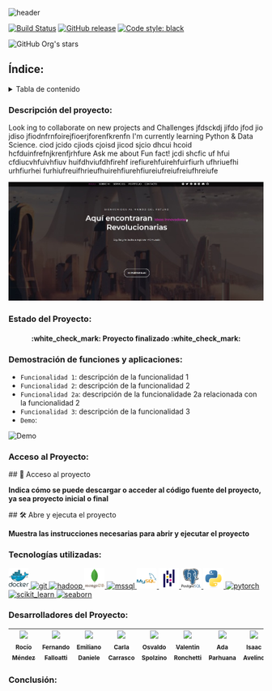 ![header](https://capsule-render.vercel.app/api?type=waving&height=300&section=header&text=🚀%20Título%20del%20Proyecto,%20Rocio%20Aldana%20Méndez&fontSize=30&&color=15:92a8d1,100:f7cac9&desc=%20%20&fontColor=ff6347&fontAlignY=35)

[![Build Status](https://github.com/OpenBB-finance/OpenBBTerminal/actions/workflows/test.yml/badge.svg?branch=master)](https://github.com/OpenBB-finance/OpenBBTerminal/actions)
[![GitHub release](https://img.shields.io/github/release/OpenBB-finance/OpenBBTerminal.svg?maxAge=3600)](https://github.com/OpenBB-finance/OpenBBTerminal/releases)
[![Code style: black](https://img.shields.io/badge/code%20style-black-000000.svg)](https://github.com/psf/black)

![GitHub Org's stars](https://img.shields.io/github/stars/RocioAldanaMendez?style=social)
   
## Índice:
<!-- TABLE OF CONTENTS -->
<details>
  <summary>Tabla de contenido</summary>
  <ol>
    <li><a href="#header">Título e imagen de portada</a></li>
     <li><a href="#indicí">índice</a></li>
    <li><a href="#descripción-del-proyecto">Descripción del proyecto</a></li>
    <li><a href="#Estado-del-proyecto">Estado del proyecto</a></li>
    <li><a href="#Demostración-de-funciones-y-aplicaciones">Características de la aplicación y demostración</a></li>
    <li><a href="#acceso-al-proyecto">Acceso al proyecto</a></li>
    <li><a href="#tecnologías-utilizadas">Tenologías utilizadas</a></li>
    <li><a href="#desarrolladores-del-proyecto">Desarrolladores del proyecto</a></li>
    <li><a href="#conclusión">Conclusión</a></li>
  </ol>
</details>

### Descripción del proyecto:
Look ing to collaborate on new projects and Challenges jfdsckdj jifdo jfod jio jdiso jfiodnfrnfoirejfioerjforenfkrenfn
I'm currently learning Python & Data Science. ciod jcido cjiods cjoisd jicod sjcio dhcui hcoid hcfduinfrefnjkrenfjrhfure
Ask me about Fun fact! jcdi shcfic uf hfui cfdiucvhfuivhfiuv huifdhviufdhfirehf irefiurehfuirehfuirfiurh  ufhriuefhi urhfiurhei furhiufreuifhrieufhuirehfiurehfiureiufreiufreiufhreiufe

![Portafolio1](https://raw.githubusercontent.com/RocioAldanaMendez/My_portfolio/main/img/portafolio1.jpg)

### Estado del Proyecto:
<h4 align="center">
:white_check_mark: Proyecto finalizado :white_check_mark:
</h4>

### Demostración de funciones y aplicaciones:
- `Funcionalidad 1`: descripción de la funcionalidad 1
- `Funcionalidad 2`: descripción de la funcionalidad 2
- `Funcionalidad 2a`: descripción de la funcionalidade 2a relacionada con la funcionalidad 2
- `Funcionalidad 3`: descripción de la funcionalidad 3
- `Demo`: 

![Demo](https://raw.githubusercontent.com/RocioAldanaMendez/Meteorite-Landings/main/assets/demo.gif)


### Acceso al Proyecto:
\## 📁 Acceso al proyecto

**Indica cómo se puede descargar o acceder al código fuente del proyecto, ya sea proyecto inicial o final**

\## 🛠️ Abre y ejecuta el proyecto

**Muestra las instrucciones necesarias para abrir y ejecutar el proyecto**

### Tecnologías utilizadas:
<a href="https://www.docker.com/" target="_blank" rel="noreferrer">
<img src="https://raw.githubusercontent.com/devicons/devicon/master/icons/docker/docker-original-wordmark.svg" alt="docker" width="40" height="40"/> </a> <a href="https://git-scm.com/" target="_blank" rel="noreferrer"> <img src="https://www.vectorlogo.zone/logos/git-scm/git-scm-icon.svg" alt="git" width="40" height="40"/> </a> <a href="https://hadoop.apache.org/" target="_blank" rel="noreferrer"> <img src="https://www.vectorlogo.zone/logos/apache_hadoop/apache_hadoop-icon.svg" alt="hadoop" width="40" height="40"/> </a> <a href="https://www.mongodb.com/" target="_blank" rel="noreferrer"> <img src="https://raw.githubusercontent.com/devicons/devicon/master/icons/mongodb/mongodb-original-wordmark.svg" alt="mongodb" width="40" height="40"/> </a> <a href="https://www.microsoft.com/en-us/sql-server" target="_blank" rel="noreferrer"> <img src="https://www.svgrepo.com/show/303229/microsoft-sql-server-logo.svg" alt="mssql" width="40" height="40"/> </a> <a href="https://www.mysql.com/" target="_blank" rel="noreferrer"> <img src="https://raw.githubusercontent.com/devicons/devicon/master/icons/mysql/mysql-original-wordmark.svg" alt="mysql" width="40" height="40"/> </a> <a href="https://pandas.pydata.org/" target="_blank" rel="noreferrer"> <img src="https://raw.githubusercontent.com/devicons/devicon/2ae2a900d2f041da66e950e4d48052658d850630/icons/pandas/pandas-original.svg" alt="pandas" width="40" height="40"/> </a> <a href="https://www.postgresql.org" target="_blank" rel="noreferrer"> <img src="https://raw.githubusercontent.com/devicons/devicon/master/icons/postgresql/postgresql-original-wordmark.svg" alt="postgresql" width="40" height="40"/> </a> <a href="https://www.python.org" target="_blank" rel="noreferrer"> <img src="https://raw.githubusercontent.com/devicons/devicon/master/icons/python/python-original.svg" alt="python" width="40" height="40"/> </a> <a href="https://pytorch.org/" target="_blank" rel="noreferrer"> <img src="https://www.vectorlogo.zone/logos/pytorch/pytorch-icon.svg" alt="pytorch" width="40" height="40"/> </a> <a href="https://scikit-learn.org/" target="_blank" rel="noreferrer"> <img src="https://upload.wikimedia.org/wikipedia/commons/0/05/Scikit_learn_logo_small.svg" alt="scikit_learn" width="40" height="40"/> </a> <a href="https://seaborn.pydata.org/" target="_blank" rel="noreferrer"> <img src="https://seaborn.pydata.org/_images/logo-mark-lightbg.svg" alt="seaborn" width="40" height="40"/> </a> <a href="https://www.tensorflow.org" target="_blank" rel="noreferrer">  </a> </p>

### Desarrolladores del Proyecto:

| [<img src="https://avatars.githubusercontent.com/u/83037176?v=4" width=115><br><sub>Rocío Méndez</sub>](https://github.com/RocioAldanaMendez) | [<img src="https://avatars.githubusercontent.com/u/39572689?v=4" width=115><br><sub>Fernando Falloatti</sub>](https://github.com/Falloatti) | [<img src="https://avatars.githubusercontent.com/u/114674598?v=4" width=115><br><sub>Emiliano Daniele</sub>](https://github.com/emiliano98) | [<img src="https://avatars.githubusercontent.com/u/109556951?v=4" width=115><br><sub>Carla Carrasco</sub>](https://github.com/CarCarrasco1) | [<img src="https://avatars.githubusercontent.com/u/106095273?v=4" width=115><br><sub>Osvaldo Spolzino</sub>](https://github.com/Rolajim) | [<img src="https://avatars.githubusercontent.com/u/111364771?v=4" width=115><br><sub>Valentin Ronchetti</sub>](https://github.com/ValentinS2) |[<img src="https://avatars.githubusercontent.com/u/114762635?v=4" width=115><br><sub>Ada Parhuana</sub>](https://github.com/Adapa22) | [<img src="https://avatars.githubusercontent.com/u/11812955?v=4" width=115><br><sub>Isaac Avelino</sub>](https://github.com/mrcruzer) |  [<img src="https://avatars.githubusercontent.com/u/22361665?v=4" width=115><br><sub>Angelica Garcia</sub>](https://github.com/hikikae) |
| :---: | :---: | :---: | :---: | :---: | :---: |  :---: | :---: | :---: | 

### Conclusión:



